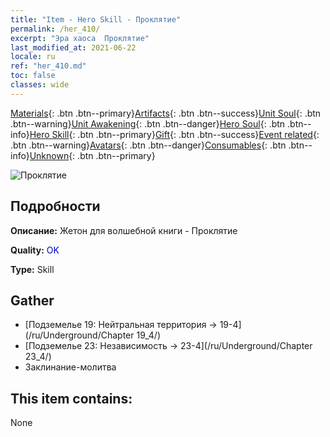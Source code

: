 ```yaml
---
title: "Item - Hero Skill - Проклятие"
permalink: /her_410/
excerpt: "Эра хаоса  Проклятие"
last_modified_at: 2021-06-22
locale: ru
ref: "her_410.md"
toc: false
classes: wide
---
```

 [Materials](/ItemsRU/){: .btn .btn--primary}[Artifacts](/ItemsRU/Artifacts/){: .btn .btn--success}[Unit Soul](/ItemsRU/UnitSoul/){: .btn .btn--warning}[Unit Awakening](/ItemsRU/UnitAwakening/){: .btn .btn--danger}[Hero Soul](/ItemsRU/HeroSoul/){: .btn .btn--info}[Hero Skill](/ItemsRU/HeroSkill/){: .btn .btn--primary}[Gift](/ItemsRU/Gift/){: .btn .btn--success}[Event related](/ItemsRU/Events/){: .btn .btn--warning}[Avatars](/ItemsRU/Avatars/){: .btn .btn--danger}[Consumables](/ItemsRU/Consumables/){: .btn .btn--info}[Unknown](/ItemsRU/Unknown/){: .btn .btn--primary}

 ![Проклятие](/images/t/ps_ezhoufushen.png)

## Подробности
 **Описание:** Жетон для волшебной книги - Проклятие

 **Quality:** <span style="color: #0000CD">OK</span>

 **Type:** Skill

## Gather

*    [Подземелье 19: Нейтральная территория -> 19-4](/ru/Underground/Chapter 19_4/) 
*    [Подземелье 23: Независимость -> 23-4](/ru/Underground/Chapter 23_4/) 
*    Заклинание-молитва 

## This item contains:

  None

